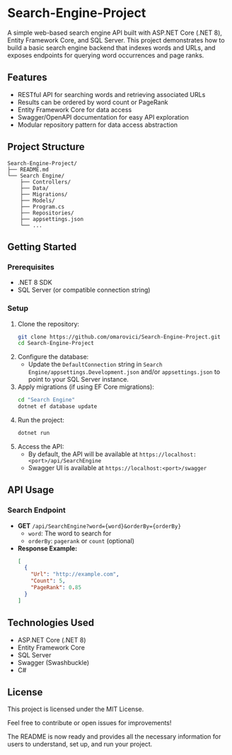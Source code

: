 # Search-Engine-Project

A simple web-based search engine API built with ASP.NET Core (.NET 8), Entity Framework Core, and SQL Server. This project demonstrates how to build a basic search engine backend that indexes words and URLs, and exposes endpoints for querying word occurrences and page ranks.

## Features
- RESTful API for searching words and retrieving associated URLs
- Results can be ordered by word count or PageRank
- Entity Framework Core for data access
- Swagger/OpenAPI documentation for easy API exploration
- Modular repository pattern for data access abstraction

## Project Structure
```
Search-Engine-Project/
├── README.md
└── Search Engine/
    ├── Controllers/
    ├── Data/
    ├── Migrations/
    ├── Models/
    ├── Program.cs
    ├── Repositories/
    ├── appsettings.json
    └── ...
```

## Getting Started
### Prerequisites
- .NET 8 SDK
- SQL Server (or compatible connection string)

### Setup
1. Clone the repository:
    ```bash
    git clone https://github.com/omarovici/Search-Engine-Project.git
    cd Search-Engine-Project
    ```
2. Configure the database:
    - Update the `DefaultConnection` string in `Search Engine/appsettings.Development.json` and/or `appsettings.json` to point to your SQL Server instance.
3. Apply migrations (if using EF Core migrations):
    ```bash
    cd "Search Engine"
    dotnet ef database update
    ```
4. Run the project:
    ```bash
    dotnet run
    ```
5. Access the API:
    - By default, the API will be available at `https://localhost:<port>/api/SearchEngine`
    - Swagger UI is available at `https://localhost:<port>/swagger`

## API Usage
### Search Endpoint
- **GET** `/api/SearchEngine?word={word}&orderBy={orderBy}`
    - `word`: The word to search for
    - `orderBy`: `pagerank` or `count` (optional)
- **Response Example:**
    ```json
    [
      {
        "Url": "http://example.com",
        "Count": 5,
        "PageRank": 0.85
      }
    ]
    ```

## Technologies Used
- ASP.NET Core (.NET 8)
- Entity Framework Core
- SQL Server
- Swagger (Swashbuckle)
- C#

## License
This project is licensed under the MIT License.

Feel free to contribute or open issues for improvements!

The README is now ready and provides all the necessary information for users to understand, set up, and run your project.